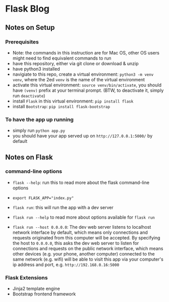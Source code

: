 # Flask Blog

## Notes on Setup

### Prerequisites

- Note: the commands in this instruction are for Mac OS, other OS users might need to find equivalent commands to run
- have this repository, either via git clone or download & unzip
- have python3 installed
- navigiate to this repo, create a virtual environment: `python3 -m venv venv`, where the 2ed `venv` is the name of the virtual environment
- activate this virtual environment: `source venv/bin/activate`, you should have `(venv)` prefix at your terminal prompt. (BTW, to deactivate it, simply run `deactivate`)
- install `Flask` in this virtual environment: `pip install flask`
- install `Bootstrap`: `pip install flask-bootstrap`

### To have the app up running

- simply run `python app.py`
- you should have your app served up on `http://127.0.0.1:5000/` by default

## Notes on Flask

### command-line options

- `flask --help`: run this to read more about the flask command-line options

- `export FLASK_APP="index.py"`
- `flask run`: this will run the app with a dev server

- `flask run --help` to read more about options available for `flask run`
- `flask run --host 0.0.0.0`: The dev web server listens to localhost network interface by default, which means only connections and requests originated from this computer will be accepted. By specifying the host to `0.0.0.0`, this asks the dev web server to listen for connections and requests on the public network interface, which means other devices (e.g. your phone, another computer) connected to the same network (e.g. wifi) will be able to visit this app via your computer's ip address and port, e.g. `http://192.168.0.16:5000`

### Flask Extensions

- Jinja2 template engine
- Bootstrap frontend framework
